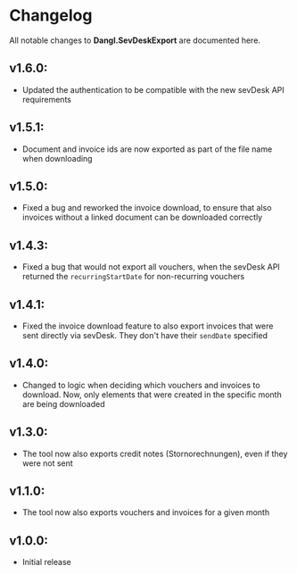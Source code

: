 # Changelog

All notable changes to **Dangl.SevDeskExport** are documented here.

## v1.6.0:
- Updated the authentication to be compatible with the new sevDesk API requirements

## v1.5.1:
- Document and invoice ids are now exported as part of the file name when downloading

## v1.5.0:
- Fixed a bug and reworked the invoice download, to ensure that also invoices without a linked document can be downloaded correctly

## v1.4.3:
- Fixed a bug that would not export all vouchers, when the sevDesk API returned the `recurringStartDate` for non-recurring vouchers

## v1.4.1:
- Fixed the invoice download feature to also export invoices that were sent directly via sevDesk. They don't have their `sendDate` specified

## v1.4.0:
- Changed to logic when deciding which vouchers and invoices to download. Now, only elements that were created in the specific month are being downloaded

## v1.3.0:
- The tool now also exports credit notes (Stornorechnungen), even if they were not sent

## v1.1.0:
- The tool now also exports vouchers and invoices for a given month

## v1.0.0:
- Initial release
